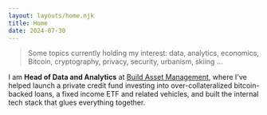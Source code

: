 ```yaml
---
layout: layouts/home.njk
title: Home
date: 2024-07-30
---
```


> Some topics currently holding my interest: data, analytics, economics, Bitcoin, cryptography, privacy, security, urbanism, skiing &hellip;

I am **Head of Data and Analytics** at [Build Asset Management](https://getbuilding.com), where I've helped launch a private credit fund investing into over-collateralized bitcoin-backed loans, a fixed income ETF and related vehicles, and built the internal tech stack that glues everything together.
